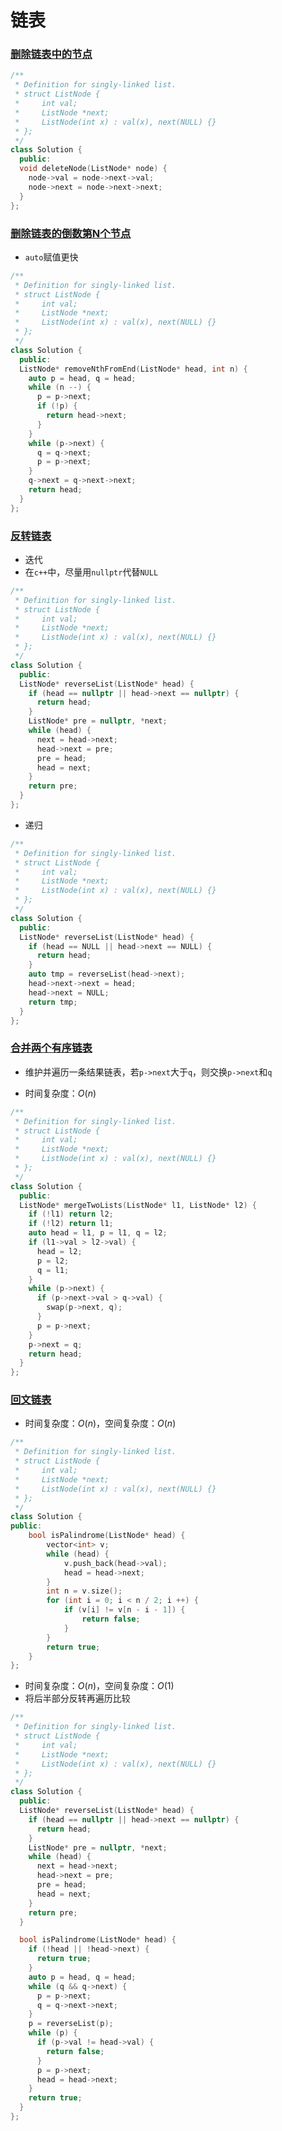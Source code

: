# 链表

### [删除链表中的节点](https://leetcode-cn.com/explore/interview/card/top-interview-questions-easy/6/linked-list/41/)

```c++
/**
 * Definition for singly-linked list.
 * struct ListNode {
 *     int val;
 *     ListNode *next;
 *     ListNode(int x) : val(x), next(NULL) {}
 * };
 */
class Solution {
  public:
  void deleteNode(ListNode* node) {
    node->val = node->next->val;
    node->next = node->next->next;
  }
};
```



### [删除链表的倒数第N个节点](https://leetcode-cn.com/explore/interview/card/top-interview-questions-easy/6/linked-list/42/)

- `auto`赋值更快

```c++
/**
 * Definition for singly-linked list.
 * struct ListNode {
 *     int val;
 *     ListNode *next;
 *     ListNode(int x) : val(x), next(NULL) {}
 * };
 */
class Solution {
  public:
  ListNode* removeNthFromEnd(ListNode* head, int n) {
    auto p = head, q = head;
    while (n --) {
      p = p->next;
      if (!p) {
        return head->next;
      }
    }
    while (p->next) {
      q = q->next;
      p = p->next;
    }
    q->next = q->next->next;
    return head;
  }
};
```



### [反转链表](https://leetcode-cn.com/explore/interview/card/top-interview-questions-easy/6/linked-list/43/)

- 迭代
- 在`c++`中，尽量用`nullptr`代替`NULL`

```c++
/**
 * Definition for singly-linked list.
 * struct ListNode {
 *     int val;
 *     ListNode *next;
 *     ListNode(int x) : val(x), next(NULL) {}
 * };
 */
class Solution {
  public:
  ListNode* reverseList(ListNode* head) {
    if (head == nullptr || head->next == nullptr) {
      return head;
    }
    ListNode* pre = nullptr, *next;
    while (head) {
      next = head->next;
      head->next = pre;
      pre = head;
      head = next;
    }
    return pre;
  }
};
```

- 递归

```c++
/**
 * Definition for singly-linked list.
 * struct ListNode {
 *     int val;
 *     ListNode *next;
 *     ListNode(int x) : val(x), next(NULL) {}
 * };
 */
class Solution {
  public:
  ListNode* reverseList(ListNode* head) {
    if (head == NULL || head->next == NULL) {
      return head;
    }
    auto tmp = reverseList(head->next);
    head->next->next = head;
    head->next = NULL;
    return tmp;
  }
};
```



### [合并两个有序链表](https://leetcode-cn.com/explore/interview/card/top-interview-questions-easy/6/linked-list/44/)

- 维护并遍历一条结果链表，若`p->next`大于`q`，则交换`p->next`和`q`

- 时间复杂度：$O(n)$

```c++
/**
 * Definition for singly-linked list.
 * struct ListNode {
 *     int val;
 *     ListNode *next;
 *     ListNode(int x) : val(x), next(NULL) {}
 * };
 */
class Solution {
  public:
  ListNode* mergeTwoLists(ListNode* l1, ListNode* l2) {
    if (!l1) return l2;
    if (!l2) return l1;
    auto head = l1, p = l1, q = l2;
    if (l1->val > l2->val) {
      head = l2;
      p = l2;
      q = l1;
    }
    while (p->next) {
      if (p->next->val > q->val) {
        swap(p->next, q);
      }
      p = p->next;
    }
    p->next = q;
    return head;
  }
};
```



### [回文链表](https://leetcode-cn.com/explore/interview/card/top-interview-questions-easy/6/linked-list/45/)

- 时间复杂度：$O(n)$，空间复杂度：$O(n)$

```c++
/**
 * Definition for singly-linked list.
 * struct ListNode {
 *     int val;
 *     ListNode *next;
 *     ListNode(int x) : val(x), next(NULL) {}
 * };
 */
class Solution {
public:
    bool isPalindrome(ListNode* head) {
    	vector<int> v;
    	while (head) {
    		v.push_back(head->val);
    		head = head->next;
    	}
    	int n = v.size();
    	for (int i = 0; i < n / 2; i ++) {
    		if (v[i] != v[n - i - 1]) {
    			return false;
    		}
    	}
    	return true;
    }
};
```

- 时间复杂度：$O(n)$，空间复杂度：$O(1)$
- 将后半部分反转再遍历比较

```c++
/**
 * Definition for singly-linked list.
 * struct ListNode {
 *     int val;
 *     ListNode *next;
 *     ListNode(int x) : val(x), next(NULL) {}
 * };
 */
class Solution {
  public:
  ListNode* reverseList(ListNode* head) {
    if (head == nullptr || head->next == nullptr) {
      return head;
    }
    ListNode* pre = nullptr, *next;
    while (head) {
      next = head->next;
      head->next = pre;
      pre = head;
      head = next;
    }
    return pre;
  }

  bool isPalindrome(ListNode* head) {
    if (!head || !head->next) {
      return true;
    }
    auto p = head, q = head;
    while (q && q->next) {
      p = p->next;
      q = q->next->next;
    }
    p = reverseList(p);
    while (p) {
      if (p->val != head->val) {
        return false;
      }
      p = p->next;
      head = head->next;
    }
    return true;
  }
};
```



